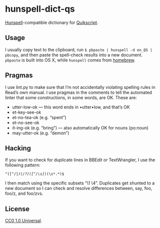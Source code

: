 # hunspell-dict-qs

[Hunspell][]-compatible dictionary for [Quikscript][].


## Usage

I usually copy text to the clipboard, run `$ pbpaste | hunspell -d en_QS | pbcopy`, and then paste the spell-check results into a new document. `pbpaste` is built into OS X, while `hunspell` comes from [homebrew](http://brew.sh/).


## Pragmas

I use lint.py to make sure that I’m not accidentally violating spelling rules in Read’s own manual. I use pragmas in the comments to tell the automated linter that some constructions, in some words, are OK. These are:

- utter-low-ok — this word ends in •utter•low, and that’s OK
- et-key-see-ok
- et-no-tea-ok (e.g. “spent”)
- et-no-see-ok
- it-ing-ok    (e.g. “bring”) — also automatically OK for nouns (po:noun)
- may-utter-ok (e.g. “demon”)


## Hacking

If you want to check for duplicate lines in BBEdit or TextWrangler, I use the following pattern:

<code><pre>^([^/]*)(/?)([^/\s]*)(\s*.*)$</pre></code>

I then match using the specific subsets “\1 \4”. Duplicates get shunted to a new document so I can check and resolve differences between, say, foo, foo/z, and foo/zvs.

[hunspell]: http://hunspell.sourceforge.net/
[quikscript]: http://en.wikipedia.org/wiki/Quikscript

## License

[CC0 1.0 Universal](https://creativecommons.org/publicdomain/zero/1.0/).
